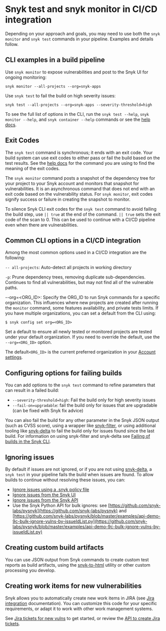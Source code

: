 # Snyk test and snyk monitor in CI/CD integration

Depending on your approach and goals, you may need to use both the `snyk monitor` and `snyk test` commands in your pipeline. Examples and details follow.

## **CLI examples in a build pipeline**

Use `snyk monitor` to expose vulnerabilities and post to the Snyk UI for ongoing monitoring:

```
snyk monitor --all-projects --org=snyk-apps
```

Use `snyk test` to fail the build on high severity issues:

```
snyk test --all-projects --org=snyk-apps --severity-threshold=high
```

To see the full list of options in the CLI, run the `snyk test --help`, `snyk monitor --help`, and `snyk container --help` commands or see the [help docs](../../../snyk-cli/commands/).

## **Exit Codes**

The `snyk test` command is synchronous; it ends with an exit code. Your build system can use exit codes to either pass or fail the build based on the test results. See the  [help docs](../../../snyk-cli/commands/) for the command you are using to find the meaning of the exit codes.

The `snyk monitor` command posts a snapshot of the dependency tree for your project to your Snyk account and monitors that snapshot for vulnerabilities. It is an asynchronous command that does not end with an exit code based on the vulnerability status. For `snyk monitor`, exit codes signify success or failure in creating the snapshot to monitor.

To silence Snyk CLI exit codes for the `snyk test` command to avoid failing the build step, use `|| true` at the end of the command. `|| true` sets the exit code of the scan to 0. This can be used to continue with a CI/CD pipeline even when there are vulnerabilities.

## Common CLI options in a CI/CD integration

Among the most common options used in a CI/CD integration are the following:

`-- all-projects`: Auto-detect all projects in working directory

`-p`: Prune dependency trees, removing duplicate sub-dependencies. Continues to find all vulnerabilities, but may not find all of the vulnerable paths.

\--org=\<ORG\_ID>: Specify the ORG\_ID to run Snyk commands for a specific organization. This influences where new projects are created after running the `monitor` command, some features availability, and private tests limits. If you have multiple organizations, you can set a default from the CLI using:

```
$ snyk config set org=<ORG_ID>
```

Set a default to ensure all newly tested or monitored projects are tested under your default organization. If you need to override the default, use the `--org=<ORG_ID>` option.

The default`<ORG_ID>` is the current preferred organization in your [Account settings](https://app.snyk.io/account).

## Configuring options for failing builds

You can add options to the `snyk test` command to refine parameters that can result in a failed build:

* `--severity-threshold=high`: Fail the build only for high severity issues
* `--fail-on=upgradable`: fail the build only for issues that are upgradable (can be fixed with Snyk fix advice)

You can also fail the build for any other parameter in the Snyk JSON output (such as CVSS score), using a wrapper like [snyk-filter](https://github.com/snyk-tech-services/snyk-filter), or using additional tooling like [snyk-delta](https://github.com/snyk-tech-services/snyk-delta) to fail the build only for issues found since the last build. For information on using snyk-filter and snyk-delta see [Failing of builds in the Snyk CLI](../../../snyk-cli/test-for-vulnerabilities/advanced-failing-of-builds-in-snyk-cli.md).

## Ignoring issues

By default if issues are not ignored, or if you are not using [snyk-delta](https://github.com/snyk-tech-services/snyk-delta), a `snyk test` in your pipeline fails the build when issues are found. To allow builds to continue without resolving these issues, you can:

* [Ignore issues using a .snyk policy file](https://docs.snyk.io/snyk-cli/fix-vulnerabilities-from-the-cli/ignore-vulnerabilities-using-snyk-cli)
* [Ignore issues from the Snyk UI](https://support.snyk.io/hc/en-us/articles/360000923498-How-can-I-ignore-a-vulnerability-)
* [Ignore issues from the Snyk API](https://snyk.docs.apiary.io/#reference/projects/project-ignores)
* Use the Snyk Python API for bulk ignores: see [https://github.com/snyk-labs/pysnyk](https://github.com/snyk-labs/pysnyk) and [https://github.com/snyk-labs/pysnyk/blob/master/examples/api-demo-9c-bulk-ignore-vulns-by-issueIdList.py](https://github.com/snyk-labs/pysnyk/blob/master/examples/api-demo-9c-bulk-ignore-vulns-by-issueIdList.py)

## Creating custom build artifacts

You can use JSON output from Snyk commands to create custom test reports as build artifacts, using the [snyk-to-html](https://github.com/snyk/snyk-to-html) utility or other custom processing you develop.

## Creating work items for new vulnerabilities

Snyk allows you to automatically create new work items in JIRA (see [Jira integration](https://docs.snyk.io/integrations/untitled-3/jira) documentation). You can customize this code for your specific requirements, or adapt it to work with other work management systems.

See [Jira tickets for new vulns](https://github.com/snyk-tech-services/jira-tickets-for-new-vulns) to get started, or review the [API to create Jira tickets](https://snyk.docs.apiary.io/#reference/projects/project-jira-issues).
